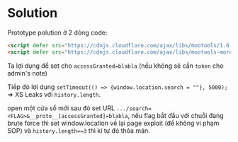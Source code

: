 # Solution

Prototype polution ở 2 dòng code:

```html
<script defer src="https://cdnjs.cloudflare.com/ajax/libs/mootools/1.6.0/mootools-core.min.js"></script>
<script defer src="https://cdnjs.cloudflare.com/ajax/libs/mootools-more/1.6.0/mootools-more-compressed.js"></script>
```

Ta lợi dụng để set cho `accessGranted=blabla` (nếu không sẽ cần `token` cho admin's note)

Tiếp đó lợi dụng `setTimeout(() => {window.location.search = ""}, 5000);` => XS Leaks với `history.length`.

open một cửa sổ mới sau đó set URL `.../search=<FLAG>&__proto__[accessGranted]=blabla`, nếu flag bắt đầu với chuỗi đang brute force thì set window.location về lại page exploit (để không vi phạm SOP) và `history.length==3` thì kí tự đó thỏa mãn.

